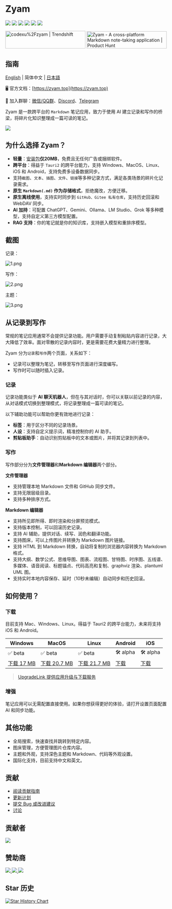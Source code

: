 # Zyam

![](https://img.shields.io/badge/free-pricing?logo=free&color=%20%23155EEF&label=pricing&labelColor=%20%23528bff)
![](https://github.com/MarealX-Studio/Zyam/actions/workflows/release.yml/badge.svg?branch=release)
![](https://img.shields.io/github/v/release/MarealX-Studio/Zyam)
![](https://img.shields.io/github/downloads/MarealX-Studio/Zyam/total)
![](https://img.shields.io/github/commit-activity/m/MarealX-Studio/Zyam)
![](https://img.shields.io/github/issues-closed/MarealX-Studio/Zyam)

<div>
  <a href="https://trendshift.io/repositories/12784" target="_blank"><img src="https://trendshift.io/api/badge/repositories/12784" alt="codexu%2Fzyam | Trendshift" style="width: 250px; height: 55px;" width="250" height="55"/></a>
  <a href="https://www.producthunt.com/products/zyam-2?embed=true&utm_source=badge-featured&utm_medium=badge&utm_source=badge-zyam&#0045;2" target="_blank"><img src="https://api.producthunt.com/widgets/embed-image/v1/featured.svg?post_id=956348&theme=light&t=1749194675492" alt="Zyam - A&#0032;cross&#0045;platform&#0032;Markdown&#0032;note&#0045;taking&#0032;application | Product Hunt" style="width: 250px; height: 54px;" width="250" height="54" /></a>
</div>

## 指南

[English](../README.md) | 简体中文 | [日本語](README.ja.md)

🖥️ 官方文档：[https://zyam.top](https://zyam.top)

💬 加入群聊：[微信/QQ群](https://github.com/MarealX-Studio/Zyam/discussions/110)、[Discord](https://discord.gg/SXyVZGpbpk)、[Telegram](https://t.me/zyam)

Zyam 是一款跨平台的 `Markdown` 笔记应用，致力于使用 AI 建立记录和写作的桥梁，将碎片化知识整理成一篇可读的笔记。

![](https://s2.loli.net/2025/06/13/UbVGPrhFl3etnQz.png)

## 为什么选择 Zyam？

- **轻量**：[安装包](https://github.com/MarealX-Studio/Zyam/releases)**仅20MB**，免费且无任何广告或捆绑软件。
- **跨平台**：得益于 `Tauri2` 的跨平台能力，支持 Windows、MacOS、Linux、iOS 和 Android，支持免费多设备数据同步。
- 支持`截图`、`文本`、`插图`、`文件`、`链接`等多种记录方式，满足各类场景的碎片化记录需求。
- **原生 `Markdown(.md)` 作为存储格式**，拒绝魔改，方便迁移。
- **原生离线使用**，支持实时同步到 `GitHub、Gitee 私有仓库`，支持历史回滚和 WebDAV 同步。
- **AI 加持**：可配置 ChatGPT、Gemini、Ollama、LM Studio、Grok 等多种模型，支持自定义第三方模型配置。
- **RAG 支持**：你的笔记就是你的知识库，支持嵌入模型和重排序模型。

## 截图

记录：

![1.png](https://s2.loli.net/2025/05/19/Cs5viKfkqb2HJmd.png)

写作：

![2.png](https://s2.loli.net/2025/05/19/5vwQBPoLr6jzgUA.png)

主题：

![3.png](https://s2.loli.net/2025/05/19/8yU72prmWdsCHeu.png)

## 从记录到写作

常规的笔记应用通常不会提供记录功能。用户需要手动复制粘贴内容进行记录，大大降低了效率。面对零散的记录内容时，更是需要花费大量精力进行整理。

Zyam 分为`记录`和`写作`两个页面，关系如下：

- 记录可以整理为笔记，转移至写作页面进行深度编写。
- 写作时可以随时插入记录。

### 记录

记录功能类似于 **AI 聊天机器人**，但在与其对话时，你可以关联以前记录的内容，从对话模式切换到整理模式，将记录整理成一篇可读的笔记。

以下辅助功能可以帮助你更有效地进行记录：

- **标签**：用于区分不同的记录场景。
- **人设**：支持自定义提示词，精准控制你的 AI 助手。
- **剪贴板助手**：自动识别剪贴板中的文本或图片，并将其记录到列表中。

### 写作

写作部分分为**文件管理器**和**Markdown 编辑器**两个部分。

**文件管理器**

- 支持管理本地 Markdown 文件和 GitHub 同步文件。
- 支持无限层级目录。
- 支持多种排序方式。

**Markdown 编辑器**

- 支持所见即所得、即时渲染和分屏预览模式。
- 支持版本控制，可以回滚历史记录。
- 支持 AI 辅助，提供对话、续写、润色和翻译功能。
- 支持图床，可以上传图片并转换为 Markdown 图片链接。
- 支持 HTML 到 Markdown 转换，自动将复制的浏览器内容转换为 Markdown 格式。
- 支持大纲、数学公式、思维导图、图表、流程图、甘特图、时序图、五线谱、多媒体、语音阅读、标题锚点、代码高亮和复制、graphviz 渲染、plantuml UML 图。
- 支持实时本地内容保存、延时（10秒未编辑）自动同步和历史回滚。

## 如何使用？

### 下载

目前支持 Mac、Windows、Linux。得益于 Tauri2 的跨平台能力，未来将支持 iOS 和 Android。

| Windows | MacOS | Linux | Android | iOS |
| --- | --- | --- | --- | --- |
| ✅ beta | ✅ beta | ✅ beta | 🛠️ alpha | 🛠️ alpha |
| [下载 17 MB](https://zyam.top/zh/guide/download.html) | [下载 20.7 MB](https://zyam.top/zh/guide/download.html) | [下载 21.7 MB](https://zyam.top/zh/guide/download.html) | [下载](https://zyam.top/zh/guide/download.html) | [下载](https://zyam.top/zh/guide/download.html) |

> [UpgradeLink 提供应用升级与下载服务](http://upgrade.toolsetlink.com/upgrade/example/tauri-example.html)

### 增强

笔记应用可以无需配置直接使用。如果你想获得更好的体验，请打开设置页面配置 AI 和同步功能。

## 其他功能

- 全局搜索，快速查找并跳转到特定内容。
- 图床管理，方便管理图片仓库内容。
- 主题和外观，支持深色主题和 Markdown、代码等外观设置。
- 国际化支持，目前支持中文和英文。

## 贡献

- [阅读贡献指南](CONTRIBUTING.md)
- [更新计划](https://github.com/MarealX-Studio/Zyam/issues/46)
- [提交 Bug 或改进建议](https://github.com/MarealX-Studio/Zyam/issues)
- [讨论](https://github.com/MarealX-Studio/Zyam/discussions)

## 贡献者

<a href="https://github.com/MarealX-Studio/Zyam/graphs/contributors">
  <img src="https://contrib.rocks/image?repo=MarealX-Studio/Zyam" />
</a>

## 赞助商

<div>
  <a href="https://docs.siliconflow.cn/cn/usercases/use-siliconcloud-in-Zyam?utm_source=Zyam" target="_blank">
    <img src="https://s2.loli.net/2025/06/11/65TLRh813e2YFzr.png" />
  </a>
  <a href="https://www.qiniu.com/products/ai-token-api?utm_source=Zyam" target="_blank">
    <img src="https://s2.loli.net/2025/06/11/OKJq542lTs7U9xg.png" />
  </a>
  <a href="http://upgrade.toolsetlink.com/upgrade/example/tauri-example.html" target="_blank">
    <img src="https://s2.loli.net/2025/06/11/r2dqNIWVXp4RaFe.png" />
  </a>
</div>

## Star 历史

[![Star History Chart](https://api.star-history.com/svg?repos=MarealX-Studio/Zyam&type=Date)](https://www.star-history.com/#MarealX-Studio/Zyam&Date)
